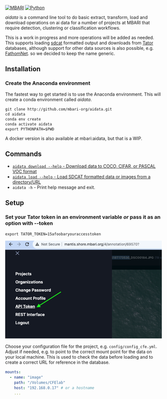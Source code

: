[![MBARI](https://www.mbari.org/wp-content/uploads/2014/11/logo-mbari-3b.png)](http://www.mbari.org)
[![Python](https://img.shields.io/badge/language-Python-blue.svg)](https://www.python.org/downloads/)

*aidata* is a command line tool to do basic extract, transform, load and download operations
on ai data for a number of projects at MBARI that require detection, clustering or classification
workflows.

This is a work in progress and more operations will be added as needed.
This supports loading [sdcat](https://github.com/mbari-org/sdcat) formatted output
and downloads from [Tator](https://www.tatorapp.com/) databases, although
support for other data sources is also possible, e.g. [FathomNet](https://fathomnet.org/).
so we decided to keep the name generic.

## Installation 

### Create the Anaconda environment

The fastest way to get started is to use the Anaconda environment.  This will create a conda environment called *aidata*.
```shell
git clone http://github.com/mbari-org/aidata.git
cd aidata
conda env create 
conda activate aidata
export PYTHONPATH=$PWD
```

A docker version is also available at mbari:aidata, but that is a WIP.

## Commands

* [`aidata download --help` - Download data to COCO, CIFAR, or PASCAL VOC format](docs/commands/download.md) 
* [`aidata load --help` - Load SDCAT formatted data or images from a directory/URL](docs/commands/load.md)
* `aidata -h` - Print help message and exit.

## Setup

### Set your Tator token in an environment variable *or* pass it as an option with --token

```
export TATOR_TOKEN=15afoobaryouraccesstoken
```

![ Image link ](docs/imgs/apitoken.png)


Choose your configuration file for the project, e.g. `config/config_cfe.yml`.
Adjust if needed, e.g. to point to the correct mount point for the data
on your local machine.  This is used to check the data before loading and
to create a correct URL for reference in the database.

```yaml
mounts:
  - name: "image"
    path: "/Volumes/CFElab"
    host: "192.168.0.17" # or a hostname 
    ...
```